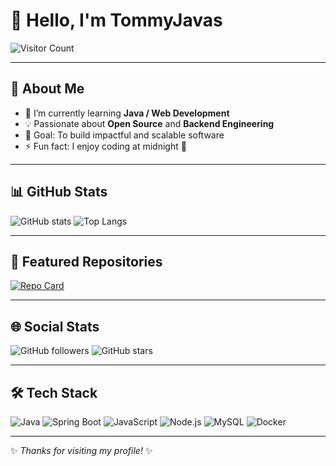 # 👋 Hello, I'm TommyJavas

![Visitor Count](https://profile-counter.glitch.me/TommyJavas/count.svg)

---

## 🚀 About Me
- 🌱 I’m currently learning **Java / Web Development**
- 💡 Passionate about **Open Source** and **Backend Engineering**
- 🎯 Goal: To build impactful and scalable software
- ⚡ Fun fact: I enjoy coding at midnight 🌙

---

## 📊 GitHub Stats
![GitHub stats](https://github-readme-stats.vercel.app/api?username=TommyJavas&show_icons=true&theme=tokyonight)
![Top Langs](https://github-readme-stats.vercel.app/api/top-langs/?username=TommyJavas&layout=compact&theme=tokyonight)

---

## 📂 Featured Repositories
[![Repo Card](https://github-readme-stats.vercel.app/api/pin/?username=TommyJavas&repo=YourRepoName&theme=tokyonight)](https://github.com/TommyJavas/YourRepoName)

---

## 🌐 Social Stats
![GitHub followers](https://img.shields.io/github/followers/TommyJavas?label=Followers&style=social)
![GitHub stars](https://img.shields.io/github/stars/TommyJavas?affiliations=OWNER%2CCOLLABORATOR&style=social)

---

## 🛠️ Tech Stack
![Java](https://badgen.net/badge/Java/11+/red?icon=java)
![Spring Boot](https://badgen.net/badge/SpringBoot/2.x/green?icon=spring)
![JavaScript](https://badgen.net/badge/JavaScript/ES6/yellow?icon=javascript)
![Node.js](https://badgen.net/badge/Node.js/18+/brightgreen?icon=node)
![MySQL](https://badgen.net/badge/MySQL/8.0/blue?icon=mysql)
![Docker](https://badgen.net/badge/Docker/🐳/blue?icon=docker)

---

✨ *Thanks for visiting my profile!* ✨  
